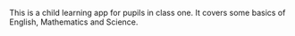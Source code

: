 This is a child learning app for pupils in class one. It covers some basics of English, Mathematics and Science.
